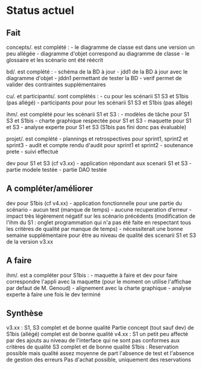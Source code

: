 Status actuel
=============

Fait
----
concepts/. est complété :
	- le diagramme de classe est dans une version un peu allégée
	- diagramme d'objet correspond au diagramme de classe
	- le glossaire et les scénario ont été réécrit

bd/. est complété :
	- schéma de la BD à jour
	- jdd1 de la BD à jour avec le diagramme d'objet
	- jddn1 permettant de tester la BD
	- verif permet de valider des contraintes supplémentaires

cu/. et participants/. sont complétés :
	- cu pour les scénarii S1 S3 et S1bis (pas allégé)
	- participants pour pour les scénarii S1 S3 et S1bis (pas allégé)

ihm/. est complété pour les scénarii S1 et S3 :
	- modèles de tâche pour S1 S3 et S1bis
	- charte graphique respectée pour S1 et S3
	- maquette pour S1 et S3
	- analyse experte pour S1 et S3 (S1bis pas fini donc pas évaluable)

projet/. est complété
	- plannings et retrospectives pour sprint1, sprint2 et sprint3
	- audit et compte rendu d'audit pour sprint1 et sprint2
	- soutenance prete
	- suivi effectué

dev pour S1 et S3 (cf v3.xx) 
	- application répondant aux scenarii S1 et S3
	- partie modele testée
	- partie DAO testée


A compléter/améliorer
---------------------
dev pour S1bis (cf v4.xx)
	- application fonctionnelle pour une partie du scénario
	- aucun test (manque de temps)
	- aucune recuperation d'erreur 
	- impact très légèrement négatif sur les scénario précédents (modification de l'ihm du S1 : onglet programmation qui n'a pas été faite en respectant tous les critères de qualité par manque de temps)
	- nécessiterait une bonne semaine supplémentaire pour être au niveau de qualité des scenarii S1 et S3 de la version v3.xx


A faire
-------
ihm/. est a compléter pour S1bis :
	- maquette à faire et dev pour faire correspondre l'appli avec la maquette (pour le moment on utilise l'affichae par defaut de M. Genoud)
	- alignement avec la charte graphique
	- analyse experte à faire une fois le dev terminé

	

Synthèse
--------
v3.xx : S1, S3 complet et de bonne qualité
        Partie concept (tout sauf dev) de S1bis (allégé) complet est de bonne qualité
v4.xx : S1 un petit peu affecté par des ajouts au niveau de l'interface qui ne sont pas conformes aux critères de qualité
        S3 complet et de bonne qualité
        S1bis : Reservation possible mais qualité assez moyenne de part l'absence de test et l'absence de gestion des erreurs
                Pas d'achat possible, uniquement des reservations


